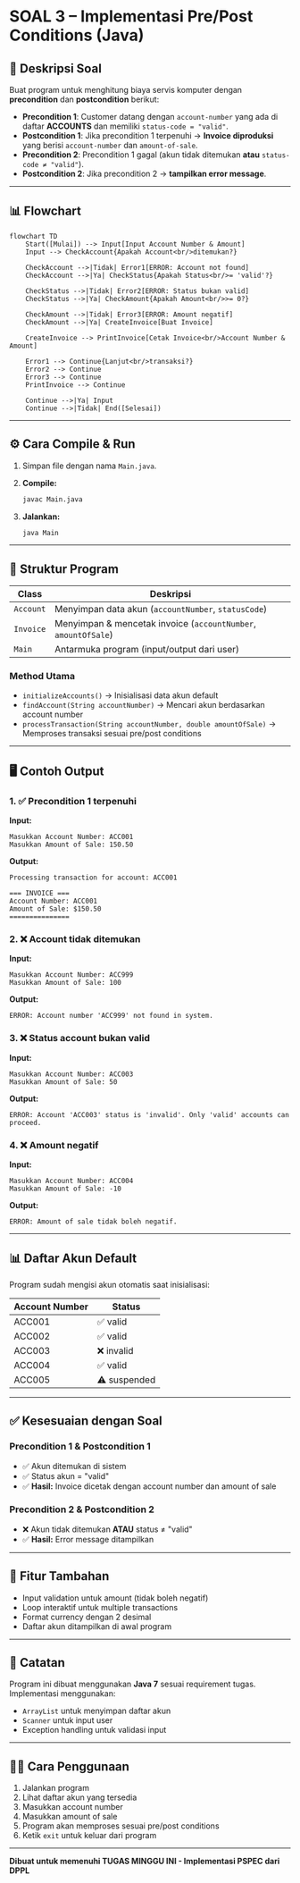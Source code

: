 # SOAL 3 – Implementasi Pre/Post Conditions (Java)

## 📌 Deskripsi Soal

Buat program untuk menghitung biaya servis komputer dengan **precondition** dan **postcondition** berikut:

- **Precondition 1**: Customer datang dengan `account-number` yang ada di daftar **ACCOUNTS** dan memiliki `status-code = "valid"`.
- **Postcondition 1**: Jika precondition 1 terpenuhi → **Invoice diproduksi** yang berisi `account-number` dan `amount-of-sale`.
- **Precondition 2**: Precondition 1 gagal (akun tidak ditemukan **atau** `status-code ≠ "valid"`).
- **Postcondition 2**: Jika precondition 2 → **tampilkan error message**.

---

## 📊 Flowchart

```mermaid
flowchart TD
    Start([Mulai]) --> Input[Input Account Number & Amount]
    Input --> CheckAccount{Apakah Account<br/>ditemukan?}
    
    CheckAccount -->|Tidak| Error1[ERROR: Account not found]
    CheckAccount -->|Ya| CheckStatus{Apakah Status<br/>= 'valid'?}
    
    CheckStatus -->|Tidak| Error2[ERROR: Status bukan valid]
    CheckStatus -->|Ya| CheckAmount{Apakah Amount<br/>>= 0?}
    
    CheckAmount -->|Tidak| Error3[ERROR: Amount negatif]
    CheckAmount -->|Ya| CreateInvoice[Buat Invoice]
    
    CreateInvoice --> PrintInvoice[Cetak Invoice<br/>Account Number & Amount]
    
    Error1 --> Continue{Lanjut<br/>transaksi?}
    Error2 --> Continue
    Error3 --> Continue
    PrintInvoice --> Continue
    
    Continue -->|Ya| Input
    Continue -->|Tidak| End([Selesai])
```

---

## ⚙️ Cara Compile & Run

1. Simpan file dengan nama `Main.java`.

2. **Compile:**
   ```bash
   javac Main.java
   ```

3. **Jalankan:**
   ```bash
   java Main
   ```

---

## 📖 Struktur Program

| Class | Deskripsi |
|-------|-----------|
| `Account` | Menyimpan data akun (`accountNumber`, `statusCode`) |
| `Invoice` | Menyimpan & mencetak invoice (`accountNumber`, `amountOfSale`) |
| `Main` | Antarmuka program (input/output dari user) |

### Method Utama

- `initializeAccounts()` → Inisialisasi data akun default
- `findAccount(String accountNumber)` → Mencari akun berdasarkan account number
- `processTransaction(String accountNumber, double amountOfSale)` → Memproses transaksi sesuai pre/post conditions

---

## 🖥️ Contoh Output

### 1. ✅ Precondition 1 terpenuhi

**Input:**
```
Masukkan Account Number: ACC001
Masukkan Amount of Sale: 150.50
```

**Output:**
```
Processing transaction for account: ACC001

=== INVOICE ===
Account Number: ACC001
Amount of Sale: $150.50
===============
```

### 2. ❌ Account tidak ditemukan

**Input:**
```
Masukkan Account Number: ACC999
Masukkan Amount of Sale: 100
```

**Output:**
```
ERROR: Account number 'ACC999' not found in system.
```

### 3. ❌ Status account bukan valid

**Input:**
```
Masukkan Account Number: ACC003
Masukkan Amount of Sale: 50
```

**Output:**
```
ERROR: Account 'ACC003' status is 'invalid'. Only 'valid' accounts can proceed.
```

### 4. ❌ Amount negatif

**Input:**
```
Masukkan Account Number: ACC004
Masukkan Amount of Sale: -10
```

**Output:**
```
ERROR: Amount of sale tidak boleh negatif.
```

---

## 📊 Daftar Akun Default

Program sudah mengisi akun otomatis saat inisialisasi:

| Account Number | Status |
|---------------|--------|
| ACC001 | ✅ valid |
| ACC002 | ✅ valid |
| ACC003 | ❌ invalid |
| ACC004 | ✅ valid |
| ACC005 | ⚠️ suspended |

---

## ✅ Kesesuaian dengan Soal

### Precondition 1 & Postcondition 1
- ✅ Akun ditemukan di sistem
- ✅ Status akun = "valid"
- ✅ **Hasil:** Invoice dicetak dengan account number dan amount of sale

### Precondition 2 & Postcondition 2
- ❌ Akun tidak ditemukan **ATAU** status ≠ "valid"
- ✅ **Hasil:** Error message ditampilkan

---

## 🎯 Fitur Tambahan

- Input validation untuk amount (tidak boleh negatif)
- Loop interaktif untuk multiple transactions
- Format currency dengan 2 desimal
- Daftar akun ditampilkan di awal program

---

## 📝 Catatan

Program ini dibuat menggunakan **Java 7** sesuai requirement tugas. Implementasi menggunakan:
- `ArrayList` untuk menyimpan daftar akun
- `Scanner` untuk input user
- Exception handling untuk validasi input

---

## 👨‍💻 Cara Penggunaan

1. Jalankan program
2. Lihat daftar akun yang tersedia
3. Masukkan account number
4. Masukkan amount of sale
5. Program akan memproses sesuai pre/post conditions
6. Ketik `exit` untuk keluar dari program

---

**Dibuat untuk memenuhi TUGAS MINGGU INI - Implementasi PSPEC dari DPPL**